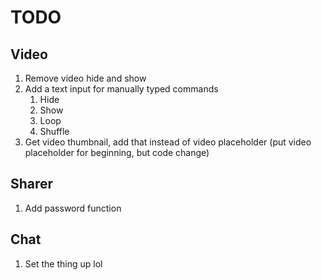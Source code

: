# TODO

## Video

1. Remove video hide and show
2. Add a text input for manually typed commands
    1. Hide
    2. Show
    3. Loop
    4. Shuffle
3. Get video thumbnail, add that instead of video placeholder (put video placeholder for beginning, but code change)


## Sharer

1. Add password function


## Chat
1. Set the thing up lol
